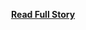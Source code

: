 <p></p>
<center><p><a href="http://developer.appcelerator.com/blog/2013/05/featured-developer-spotlight-lark-cookbook.html" style='padding:25px; font-sze:18px; font-weight: bold;'>Read Full Story</a></p></center>
